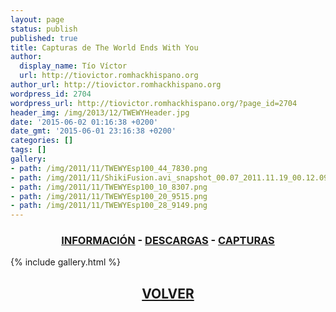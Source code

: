 ```yaml
---
layout: page
status: publish
published: true
title: Capturas de The World Ends With You
author:
  display_name: Tío Víctor
  url: http://tiovictor.romhackhispano.org
author_url: http://tiovictor.romhackhispano.org
wordpress_id: 2704
wordpress_url: http://tiovictor.romhackhispano.org/?page_id=2704
header_img: /img/2013/12/TWEWYHeader.jpg
date: '2015-06-02 01:16:38 +0200'
date_gmt: '2015-06-01 23:16:38 +0200'
categories: []
tags: []
gallery:
- path: /img/2011/11/TWEWYEsp100_44_7830.png
- path: /img/2011/11/ShikiFusion.avi_snapshot_00.07_2011.11.19_00.12.09.jpg
- path: /img/2011/11/TWEWYEsp100_10_8307.png
- path: /img/2011/11/TWEWYEsp100_20_9515.png
- path: /img/2011/11/TWEWYEsp100_28_9149.png
---
```

<h3 style="text-align: center;"><strong><a href="http://tiovictor.romhackhispano.org/the-world-ends-with-you-version-en-castellano-2-0/informacion/">INFORMACIÓN</a> - <a href="http://tiovictor.romhackhispano.org/the-world-ends-with-you-version-en-castellano-2-0/descargar/">DESCARGAS</a> - <a href="http://tiovictor.romhackhispano.org/the-world-ends-with-you-version-en-castellano-2-0/capturas/">CAPTURAS</a></strong></h3>

{% include gallery.html %}

<h2 style="text-align: center;"><a href="http://tiovictor.romhackhispano.org/the-world-ends-with-you-version-en-castellano-2-0/"><strong>VOLVER</strong></a></h2>
